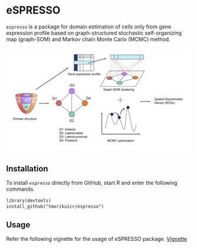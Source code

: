 # eSPRESSO

`espresso` is a package for domain estimation of cells only from gene expression profile based on graph-structured stochastic self-organizing map (graph-SOM) and Markov chain Monte Carlo (MCMC) method.

<img src="img/fig1.png">

## Installation

To install `espresso` directly from GitHub,
start R and enter the following commands.
```
library(devtools)
install_github("tmorikuicr/espresso")
```

## Usage
Refer the following vignette for the usage of eSPRESSO package.
[Vignette](https://tmorikuicr.github.io/espresso/)
